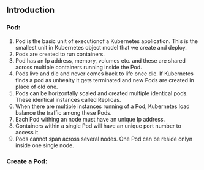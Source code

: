 ## Introduction

### Pod:
1. Pod is the basic unit of executionof a Kubernetes application. This is the smallest unit in Kubernetes object model that we create and deploy.
2. Pods are created to run containers.
3. Pod has an Ip address, memory, volumes etc. and these are shared across multiple containers running inside the Pod.
4. Pods live and die and never comes back to life once die. If Kubernetes finds a pod as unhealty it gets terminated and new Pods are created in place of old one.
5. Pods can be horizontally scaled and created multiple identical pods. These identical instances called Replicas.
6. When there are multiple instances running of a Pod, Kubernetes load balance the traffic among these Pods.
7. Each Pod withing an node must have an unique Ip address. 
8. Containers within a single Pod will have an unique port number to access it.
9. Pods cannot span across several nodes. One Pod can be reside onlyn inside one single node.

### Create a Pod:
